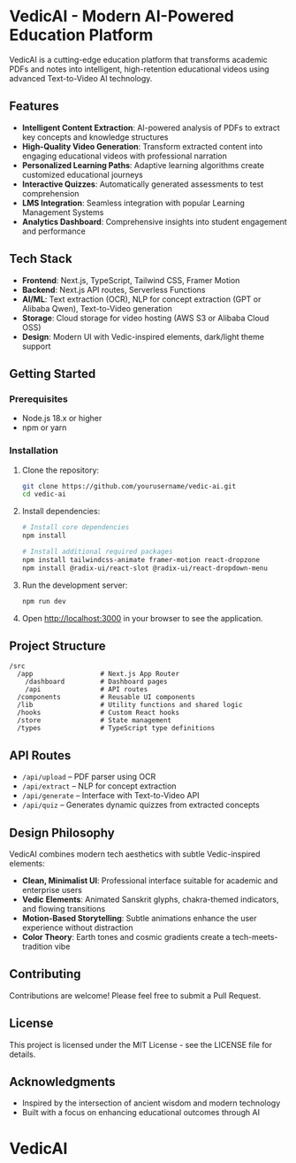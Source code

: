 # VedicAI - Modern AI-Powered Education Platform

VedicAI is a cutting-edge education platform that transforms academic PDFs and notes into intelligent, high-retention educational videos using advanced Text-to-Video AI technology.

## Features

- **Intelligent Content Extraction**: AI-powered analysis of PDFs to extract key concepts and knowledge structures
- **High-Quality Video Generation**: Transform extracted content into engaging educational videos with professional narration
- **Personalized Learning Paths**: Adaptive learning algorithms create customized educational journeys
- **Interactive Quizzes**: Automatically generated assessments to test comprehension
- **LMS Integration**: Seamless integration with popular Learning Management Systems
- **Analytics Dashboard**: Comprehensive insights into student engagement and performance

## Tech Stack

- **Frontend**: Next.js, TypeScript, Tailwind CSS, Framer Motion
- **Backend**: Next.js API routes, Serverless Functions
- **AI/ML**: Text extraction (OCR), NLP for concept extraction (GPT or Alibaba Qwen), Text-to-Video generation
- **Storage**: Cloud storage for video hosting (AWS S3 or Alibaba Cloud OSS)
- **Design**: Modern UI with Vedic-inspired elements, dark/light theme support

## Getting Started

### Prerequisites

- Node.js 18.x or higher
- npm or yarn

### Installation

1. Clone the repository:

   ```bash
   git clone https://github.com/yourusername/vedic-ai.git
   cd vedic-ai
   ```

2. Install dependencies:

   ```bash
   # Install core dependencies
   npm install
   
   # Install additional required packages
   npm install tailwindcss-animate framer-motion react-dropzone
   npm install @radix-ui/react-slot @radix-ui/react-dropdown-menu
   ```

3. Run the development server:

   ```bash
   npm run dev
   ```

4. Open [http://localhost:3000](http://localhost:3000) in your browser to see the application.

## Project Structure

```
/src
  /app                 # Next.js App Router
    /dashboard         # Dashboard pages
    /api               # API routes
  /components          # Reusable UI components
  /lib                 # Utility functions and shared logic
  /hooks               # Custom React hooks
  /store               # State management
  /types               # TypeScript type definitions
```

## API Routes

- `/api/upload` – PDF parser using OCR
- `/api/extract` – NLP for concept extraction
- `/api/generate` – Interface with Text-to-Video API
- `/api/quiz` – Generates dynamic quizzes from extracted concepts

## Design Philosophy

VedicAI combines modern tech aesthetics with subtle Vedic-inspired elements:

- **Clean, Minimalist UI**: Professional interface suitable for academic and enterprise users
- **Vedic Elements**: Animated Sanskrit glyphs, chakra-themed indicators, and flowing transitions
- **Motion-Based Storytelling**: Subtle animations enhance the user experience without distraction
- **Color Theory**: Earth tones and cosmic gradients create a tech-meets-tradition vibe

## Contributing

Contributions are welcome! Please feel free to submit a Pull Request.

## License

This project is licensed under the MIT License - see the LICENSE file for details.

## Acknowledgments

- Inspired by the intersection of ancient wisdom and modern technology
- Built with a focus on enhancing educational outcomes through AI
# VedicAI
